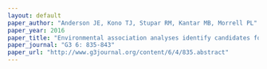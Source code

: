 ```yaml
---
layout: default
paper_author: "Anderson JE, Kono TJ, Stupar RM, Kantar MB, Morrell PL"
paper_year: 2016
paper_title: "Environmental association analyses identify candidates for abiotic stress tolerance in <i>Glycine soja</i>, the wild progenitor of cultivated soybeans"
paper_journal: "G3 6: 835-843"
paper_url: "http://www.g3journal.org/content/6/4/835.abstract"
---
```


